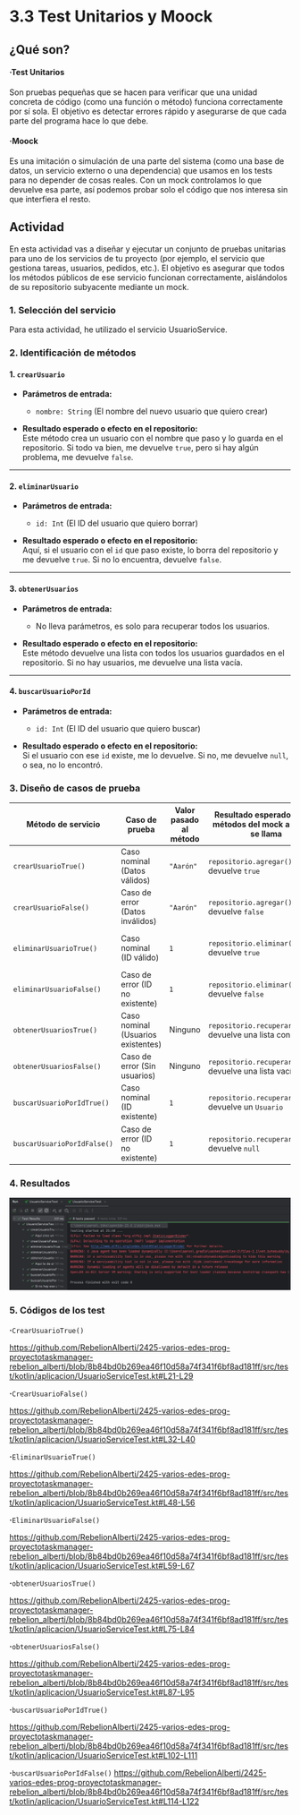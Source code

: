# 3.3 Test Unitarios y Moock

## ¿Qué son?

#### ·Test Unitarios

Son pruebas pequeñas que se hacen para verificar que una unidad concreta de código (como una función o método) funciona correctamente por sí sola.
El objetivo es detectar errores rápido y asegurarse de que cada parte del programa hace lo que debe.

#### ·Moock

Es una imitación o simulación de una parte del sistema (como una base de datos, un servicio externo o una dependencia) que usamos en los tests para no depender de cosas reales.
Con un mock controlamos lo que devuelve esa parte, así podemos probar solo el código que nos interesa sin que interfiera el resto.

## Actividad

En esta actividad vas a diseñar y ejecutar un conjunto de pruebas unitarias para uno de los servicios de tu proyecto (por ejemplo, el servicio que gestiona tareas, usuarios, pedidos, etc.). El objetivo es asegurar que todos los métodos públicos de ese servicio funcionan correctamente, aislándolos de su repositorio subyacente mediante un mock.

### 1. Selección del servicio

Para esta actividad, he utilizado el servicio UsuarioService.

### 2. Identificación de métodos

#### 1. `crearUsuario`
- **Parámetros de entrada:**
    - `nombre: String` (El nombre del nuevo usuario que quiero crear)

- **Resultado esperado o efecto en el repositorio:**  
  Este método crea un usuario con el nombre que paso y lo guarda en el repositorio. Si todo va bien, me devuelve `true`, pero si hay algún problema, me devuelve `false`.

---

#### 2. `eliminarUsuario`
- **Parámetros de entrada:**
    - `id: Int` (El ID del usuario que quiero borrar)

- **Resultado esperado o efecto en el repositorio:**  
  Aquí, si el usuario con el `id` que paso existe, lo borra del repositorio y me devuelve `true`. Si no lo encuentra, devuelve `false`.

---

#### 3. `obtenerUsuarios`
- **Parámetros de entrada:**
    - No lleva parámetros, es solo para recuperar todos los usuarios.

- **Resultado esperado o efecto en el repositorio:**  
  Este método devuelve una lista con todos los usuarios guardados en el repositorio. Si no hay usuarios, me devuelve una lista vacía.

---

#### 4. `buscarUsuarioPorId`
- **Parámetros de entrada:**
    - `id: Int` (El ID del usuario que quiero buscar)

- **Resultado esperado o efecto en el repositorio:**  
  Si el usuario con ese `id` existe, me lo devuelve. Si no, me devuelve `null`, o sea, no lo encontró.

### 3. Diseño de casos de prueba  

| Método de servicio          | Caso de prueba                         | Valor pasado al método       | Resultado esperado, de los métodos del mock a los que se llama     | Acción                                         | Resultado esperado                                            |
|-----------------------------|----------------------------------------|------------------------------|--------------------------------------------------------------------|------------------------------------------------|---------------------------------------------------------------|
| `crearUsuarioTrue()`        | Caso nominal (Datos válidos)           | `"Aarón"`                    | `repositorio.agregar()` devuelve `true`                             | Llamar a `crearUsuario("Aarón")`               | Usuario creado correctamente, devuelve `true`                 |
| `crearUsuarioFalse()`       | Caso de error (Datos inválidos)        | `"Aarón"`                    | `repositorio.agregar()` devuelve `false`                            | Llamar a `crearUsuario("Aarón")`               | No se puede crear el usuario, devuelve `false`                |
| `eliminarUsuarioTrue()`     | Caso nominal (ID válido)               | `1`                           | `repositorio.eliminar(1)` devuelve `true`                           | Llamar a `eliminarUsuario(1)`                  | Usuario eliminado correctamente, devuelve `true`              |
| `eliminarUsuarioFalse()`    | Caso de error (ID no existente)        | `1`                           | `repositorio.eliminar(1)` devuelve `false`                          | Llamar a `eliminarUsuario(1)`                  | No se puede eliminar el usuario, devuelve `false`             |
| `obtenerUsuariosTrue()`     | Caso nominal (Usuarios existentes)     | Ninguno                      | `repositorio.recuperarTodos()` devuelve una lista con usuarios     | Llamar a `obtenerUsuarios()`                   | Retorna la lista de usuarios encontrada                        |
| `obtenerUsuariosFalse()`    | Caso de error (Sin usuarios)           | Ninguno                      | `repositorio.recuperarTodos()` devuelve una lista vacía            | Llamar a `obtenerUsuarios()`                   | Retorna una lista vacía                                        |
| `buscarUsuarioPorIdTrue()`  | Caso nominal (ID existente)            | `1`                           | `repositorio.recuperarPorId(1)` devuelve un `Usuario`               | Llamar a `buscarUsuarioPorId(1)`               | Retorna el usuario con ID `1` encontrado                      |
| `buscarUsuarioPorIdFalse()` | Caso de error (ID no existente)        | `1`                           | `repositorio.recuperarPorId(1)` devuelve `null`                    | Llamar a `buscarUsuarioPorId(1)`               | Retorna `null` si no se encuentra el usuario                  |

### 4. Resultados

![img1](assets/img1.png)

### 5. Códigos de los test

**·**```CrearUsuarioTrue()```

https://github.com/RebelionAlberti/2425-varios-edes-prog-proyectotaskmanager-rebelion_alberti/blob/8b84bd0b269ea46f10d58a74f341f6bf8ad181ff/src/test/kotlin/aplicacion/UsuarioServiceTest.kt#L21-L29

**·**```CrearUsuarioFalse()```

https://github.com/RebelionAlberti/2425-varios-edes-prog-proyectotaskmanager-rebelion_alberti/blob/8b84bd0b269ea46f10d58a74f341f6bf8ad181ff/src/test/kotlin/aplicacion/UsuarioServiceTest.kt#L32-L40

**·**```EliminarUsuarioTrue()```

https://github.com/RebelionAlberti/2425-varios-edes-prog-proyectotaskmanager-rebelion_alberti/blob/8b84bd0b269ea46f10d58a74f341f6bf8ad181ff/src/test/kotlin/aplicacion/UsuarioServiceTest.kt#L48-L56

**·**```EliminarUsuarioFalse()```

https://github.com/RebelionAlberti/2425-varios-edes-prog-proyectotaskmanager-rebelion_alberti/blob/8b84bd0b269ea46f10d58a74f341f6bf8ad181ff/src/test/kotlin/aplicacion/UsuarioServiceTest.kt#L59-L67

**·**```obtenerUsuariosTrue()```

https://github.com/RebelionAlberti/2425-varios-edes-prog-proyectotaskmanager-rebelion_alberti/blob/8b84bd0b269ea46f10d58a74f341f6bf8ad181ff/src/test/kotlin/aplicacion/UsuarioServiceTest.kt#L75-L84

**·**```obtenerUsuariosFalse()```

https://github.com/RebelionAlberti/2425-varios-edes-prog-proyectotaskmanager-rebelion_alberti/blob/8b84bd0b269ea46f10d58a74f341f6bf8ad181ff/src/test/kotlin/aplicacion/UsuarioServiceTest.kt#L87-L95

**·**```buscarUsuarioPorIdTrue()```

https://github.com/RebelionAlberti/2425-varios-edes-prog-proyectotaskmanager-rebelion_alberti/blob/8b84bd0b269ea46f10d58a74f341f6bf8ad181ff/src/test/kotlin/aplicacion/UsuarioServiceTest.kt#L102-L111

**·**```buscarUsuarioPorIdFalse()```
https://github.com/RebelionAlberti/2425-varios-edes-prog-proyectotaskmanager-rebelion_alberti/blob/8b84bd0b269ea46f10d58a74f341f6bf8ad181ff/src/test/kotlin/aplicacion/UsuarioServiceTest.kt#L114-L122